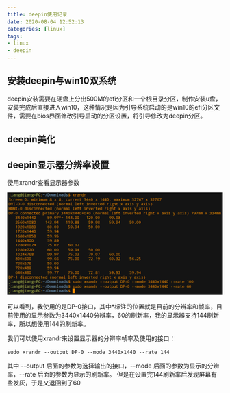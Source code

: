 ```yaml
---
title: deepin使用记录
date: 2020-08-04 12:52:13
categories: [linux]
tags:
- linux
- deepin
---
```


## 安装deepin与win10双系统

deepin安装需要在硬盘上分出500M的efi分区和一个根目录分区，制作安装u盘，安装完成后直接进入win10，这种情况是因为引导系统启动的是win10的efi分区文件，需要在bios界面修改引导启动的分区设置，将引导修改为deepin分区。

## deepin美化

## deepin显示器分辨率设置

使用xrandr查看显示器参数

![命令行截图](deepin使用记录/picture1.png)

可以看到，我使用的是DP-0接口，其中*标注的位置就是目前的分辨率和帧率，目前使用的显示参数为3440x1440分辨率，60的刷新率，我的显示器支持144刷新率，所以想使用144的刷新率。

我们可以使用xrandr来设置显示器的分辨率帧率及使用的接口：

    sudo xrandr --output DP-0 --mode 3440x1440 --rate 144

其中 --output 后面的参数为选择输出的接口，--mode 后面的参数为显示的分辨率，--rate 后面的参数为显示的刷新率。
但是在设置完144刷新率后发现屏幕有些发灰，于是又退回到了60